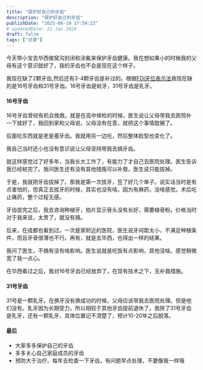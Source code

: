 ```yaml
---
title: "保护好自己的牙齿"
description: "保护好自己的牙齿"
publishDate: "2025-08-10 17:58:22"
# updatedDate: 22 Jan 2024
draft: false
tags: ["记录"]
---
```


今天带小宝去华西做窝沟封闭和涂氟来保护牙齿健康。我在想如果小的时候我的父母有这个意识就好了，我的牙齿也不会是现在这个样子。

我现在缺了2颗牙齿,然后还有3-4颗牙齿是补过的。根据[FDI牙位表示法](https://zh.wikipedia.org/wiki/FDI%E7%89%99%E4%BD%8D%E8%A1%A8%E7%A4%BA%E6%B3%95)我现在缺的是16号牙齿和31号牙齿。16号牙齿是蛀牙，31号牙齿是乳牙。

#### 16号牙齿
16号牙齿曾经有机会挽救。就是在高中体检的时候，医生说让父母带我去医院补一下就好了，我回到家和父母说，父母没有在意，就把这个事情耽搁了。

后面吃东西就是老是塞牙齿。我就用另一边吃，然后整体脸型也变化了。

我自己当时还小也没有意识说让父母坚持带我去搞牙齿。

就这样感觉过了好多年，当我长大工作了，有能力了才自己去医院处理。医生告诉我已经蛀完了。我问医生还有没有其他措施可以补救，医生说只能拔掉。

于是，我就把牙齿拔掉了。那我是第一次拔牙，签了好几个单子。说实话当时是有点害怕的，但真正去拔牙的时候，其实也没有啥。因为有麻药，没啥感觉。术后吃止痛药，整个过程无感。

牙齿拔完之后，我去咨询种植牙，拍片显示骨头没有长好，需要植骨粉。价格当时对于我来说，太贵了，就没有搞。

后来，在成都也看到过。一次是家附近的医院，医生说牙间距太小，不满足种植条件，而且牙骨很薄也不行。再有，就是去华西，也得出一样的结果。

我问了医生，不搞有没有啥影响。医生说就是吃饭有点影响，其他没啥。感觉稍微宽了我一点心。

在华西看过之后，我对16号牙齿已经放弃了，在现有技术之下，无补救措施。


#### 31号牙齿
31号是一颗乳牙。在换牙没有换成功的时候，父母应该带我去医院处理。但是他们没有。乳牙因为长期受力，所以相较于其他牙齿提前退休了。我除了31号牙齿是乳牙，还有一颗乳牙，具体位置记不清楚了，预计10-20年之后脱落。

#### 最后
- 大家多多保护自己的牙齿
- 多多关心自己家庭成员的牙齿
- 预防大于治疗。每年去检查一下牙齿，有问题早点处理，不要像我一样哦
